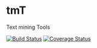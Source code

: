 # tmT
Text mining Tools 

[![Build Status](https://travis-ci.org/Docma-TU/tosca.svg?branch=master)](https://travis-ci.org/Docma-TU/tosca) [![Coverage Status](https://coveralls.io/repos/github/Docma-TU/tosca/badge.svg?branch=master)](https://coveralls.io/github/Docma-TU/tosca?branch=master)
